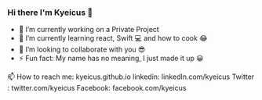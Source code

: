 ### Hi there I'm Kyeicus 👋


- 🔭 I’m currently working on a Private Project
- 🌱 I’m currently learning react, Swift 💻 and how to cook 😂
- 👯 I’m looking to collaborate with you 😎
- ⚡ Fun fact: My name has no meaning, I just made it up 😀

📫 How to reach me: kyeicus.github.io
linkedin: linkedIn.com/kyeicus
Twitter : twitter.com/kyeicus 
Facebook: facebook.com/kyeicus
